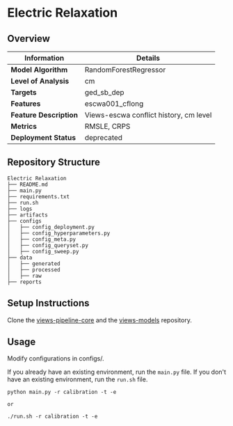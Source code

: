 # Electric Relaxation 
## Overview


| Information         | Details                        |
|---------------------|--------------------------------|
| **Model Algorithm** | RandomForestRegressor                  |
| **Level of Analysis** | cm            |
| **Targets**         | ged_sb_dep |
| **Features**       |  escwa001_cflong   |
| **Feature Description**       |  Views-escwa conflict history, cm level    |
| **Metrics**       |  RMSLE, CRPS    |
| **Deployment Status**       |  deprecated    |

## Repository Structure

```
Electric Relaxation
├── README.md
├── main.py
├── requirements.txt
├── run.sh
├── logs
├── artifacts
├── configs
│   ├── config_deployment.py
│   ├── config_hyperparameters.py
│   ├── config_meta.py
│   ├── config_queryset.py
│   ├── config_sweep.py
├── data
│   ├── generated
│   ├── processed
│   ├── raw
├── reports
```

## Setup Instructions

Clone the [views-pipeline-core](https://github.com/views-platform/views-pipeline-core) and the [views-models](https://github.com/views-platform/views-models) repository.


## Usage
Modify configurations in configs/.

If you already have an existing environment, run the `main.py` file. If you don't have an existing environment, run the `run.sh` file. 

```
python main.py -r calibration -t -e

or

./run.sh -r calibration -t -e
```


